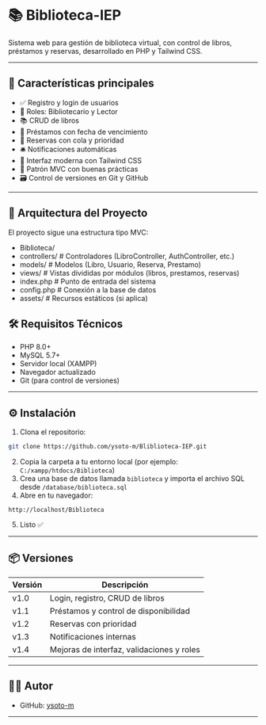 # 📚 Biblioteca-IEP

Sistema web para gestión de biblioteca virtual, con control de libros, préstamos y reservas, desarrollado en PHP y Tailwind CSS.

---

## 🚀 Características principales

- ✅ Registro y login de usuarios
- 🔐 Roles: Bibliotecario y Lector
- 📚 CRUD de libros
- 📆 Préstamos con fecha de vencimiento
- 🔖 Reservas con cola y prioridad
- 🛎 Notificaciones automáticas
- 🎨 Interfaz moderna con Tailwind CSS
- 🧩 Patrón MVC con buenas prácticas
- 🗃 Control de versiones en Git y GitHub

---

## 🧱 Arquitectura del Proyecto

El proyecto sigue una estructura tipo MVC:

- Biblioteca/
- controllers/        # Controladores (LibroController, AuthController, etc.)
- models/             # Modelos (Libro, Usuario, Reserva, Prestamo)
- views/              # Vistas divididas por módulos (libros, prestamos, reservas)
- index.php           # Punto de entrada del sistema
- config.php          # Conexión a la base de datos
- assets/             # Recursos estáticos (si aplica)


## 🛠 Requisitos Técnicos

- PHP 8.0+
- MySQL 5.7+
- Servidor local (XAMPP)
- Navegador actualizado
- Git (para control de versiones)

---

## ⚙️ Instalación

1. Clona el repositorio:

```bash
git clone https://github.com/ysoto-m/Bliblioteca-IEP.git
````

2. Copia la carpeta a tu entorno local (por ejemplo: `C:/xampp/htdocs/Biblioteca`)
3. Crea una base de datos llamada `biblioteca` y importa el archivo SQL desde `/database/biblioteca.sql`
4. Abre en tu navegador:

```
http://localhost/Biblioteca
```

5. Listo ✅

---

## 📦 Versiones

| Versión | Descripción                               |
| ------- | ----------------------------------------- |
| v1.0    | Login, registro, CRUD de libros           |
| v1.1    | Préstamos y control de disponibilidad     |
| v1.2    | Reservas con prioridad                    |
| v1.3    | Notificaciones internas                   |
| v1.4    | Mejoras de interfaz, validaciones y roles |

---

## 👨‍💻 Autor

* GitHub: [ysoto-m](https://github.com/ysoto-m)

---
